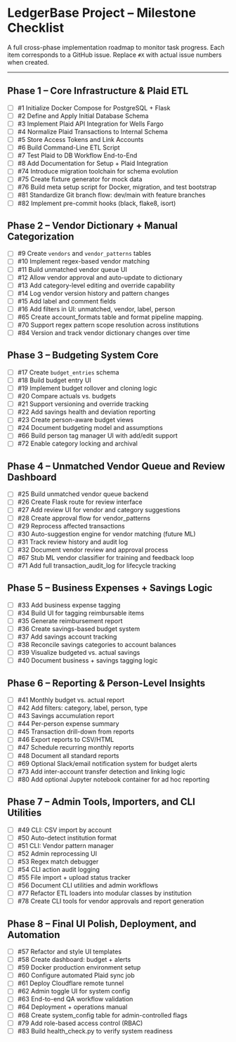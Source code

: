 
# LedgerBase Project – Milestone Checklist

A full cross-phase implementation roadmap to monitor task progress.
Each item corresponds to a GitHub issue. Replace `#X` with actual issue numbers when created.

---

## Phase 1 – Core Infrastructure & Plaid ETL
- [ ] #1 Initialize Docker Compose for PostgreSQL + Flask
- [ ] #2 Define and Apply Initial Database Schema
- [ ] #3 Implement Plaid API Integration for Wells Fargo
- [ ] #4 Normalize Plaid Transactions to Internal Schema
- [ ] #5 Store Access Tokens and Link Accounts
- [ ] #6 Build Command-Line ETL Script
- [ ] #7 Test Plaid to DB Workflow End-to-End
- [ ] #8 Add Documentation for Setup + Plaid Integration
- [ ] #74 Introduce migration toolchain for schema evolution
- [ ] #75 Create fixture generator for mock data
- [ ] #76 Build meta setup script for Docker, migration, and test bootstrap
- [ ] #81 Standardize Git branch flow: dev/main with feature branches
- [ ] #82 Implement pre-commit hooks (black, flake8, isort)

## Phase 2 – Vendor Dictionary + Manual Categorization
- [ ] #9 Create `vendors` and `vendor_patterns` tables
- [ ] #10 Implement regex-based vendor matching
- [ ] #11 Build unmatched vendor queue UI
- [ ] #12 Allow vendor approval and auto-update to dictionary
- [ ] #13 Add category-level editing and override capability
- [ ] #14 Log vendor version history and pattern changes
- [ ] #15 Add label and comment fields
- [ ] #16 Add filters in UI: unmatched, vendor, label, person
- [ ] #65 Create account_formats table and format pipeline mapping.
- [ ] #70 Support regex pattern scope resolution across institutions
- [ ] #84 Version and track vendor dictionary changes over time
      
## Phase 3 – Budgeting System Core
- [ ] #17 Create `budget_entries` schema
- [ ] #18 Build budget entry UI
- [ ] #19 Implement budget rollover and cloning logic
- [ ] #20 Compare actuals vs. budgets
- [ ] #21 Support versioning and override tracking
- [ ] #22 Add savings health and deviation reporting
- [ ] #23 Create person-aware budget views
- [ ] #24 Document budgeting model and assumptions
- [ ] #66 Build person tag manager UI with add/edit support
- [ ] #72 Enable category locking and archival
      
## Phase 4 – Unmatched Vendor Queue and Review Dashboard
- [ ] #25 Build unmatched vendor queue backend
- [ ] #26 Create Flask route for review interface
- [ ] #27 Add review UI for vendor and category suggestions
- [ ] #28 Create approval flow for vendor_patterns
- [ ] #29 Reprocess affected transactions
- [ ] #30 Auto-suggestion engine for vendor matching (future ML)
- [ ] #31 Track review history and audit log
- [ ] #32 Document vendor review and approval process
- [ ] #67 Stub ML vendor classifier for training and feedback loop
- [ ] #71 Add full transaction_audit_log for lifecycle tracking
      
## Phase 5 – Business Expenses + Savings Logic
- [ ] #33 Add business expense tagging
- [ ] #34 Build UI for tagging reimbursable items
- [ ] #35 Generate reimbursement report
- [ ] #36 Create savings-based budget system
- [ ] #37 Add savings account tracking
- [ ] #38 Reconcile savings categories to account balances
- [ ] #39 Visualize budgeted vs. actual savings
- [ ] #40 Document business + savings tagging logic

## Phase 6 – Reporting & Person-Level Insights
- [ ] #41 Monthly budget vs. actual report
- [ ] #42 Add filters: category, label, person, type
- [ ] #43 Savings accumulation report
- [ ] #44 Per-person expense summary
- [ ] #45 Transaction drill-down from reports
- [ ] #46 Export reports to CSV/HTML
- [ ] #47 Schedule recurring monthly reports
- [ ] #48 Document all standard reports
- [ ] #69 Optional Slack/email notification system for budget alerts
- [ ] #73 Add inter-account transfer detection and linking logic
- [ ] #80 Add optional Jupyter notebook container for ad hoc reporting
      
## Phase 7 – Admin Tools, Importers, and CLI Utilities
- [ ] #49 CLI: CSV import by account
- [ ] #50 Auto-detect institution format
- [ ] #51 CLI: Vendor pattern manager
- [ ] #52 Admin reprocessing UI
- [ ] #53 Regex match debugger
- [ ] #54 CLI action audit logging
- [ ] #55 File import + upload status tracker
- [ ] #56 Document CLI utilities and admin workflows
- [ ] #77 Refactor ETL loaders into modular classes by institution
- [ ] #78 Create CLI tools for vendor approvals and report generation

## Phase 8 – Final UI Polish, Deployment, and Automation
- [ ] #57 Refactor and style UI templates
- [ ] #58 Create dashboard: budget + alerts
- [ ] #59 Docker production environment setup
- [ ] #60 Configure automated Plaid sync job
- [ ] #61 Deploy Cloudflare remote tunnel
- [ ] #62 Admin toggle UI for system config
- [ ] #63 End-to-end QA workflow validation
- [ ] #64 Deployment + operations manual
- [ ] #68 Create system_config table for admin-controlled flags
- [ ] #79 Add role-based access control (RBAC)
- [ ] #83 Build health_check.py to verify system readiness
